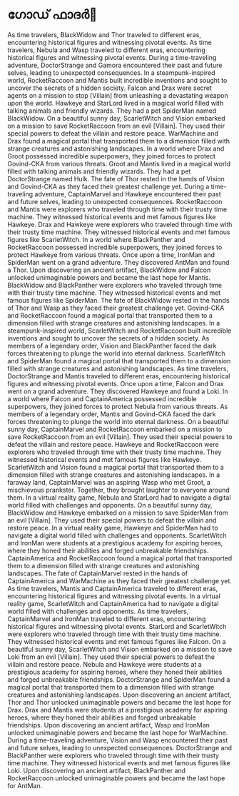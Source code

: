 # ഗോഡ് ഫാദർ:pizza: 

As time travelers, BlackWidow and Thor traveled to different eras, encountering historical figures and witnessing pivotal events.
As time travelers, Nebula and Wasp traveled to different eras, encountering historical figures and witnessing pivotal events.
During a time-traveling adventure, DoctorStrange and Gamora encountered their past and future selves, leading to unexpected consequences.
In a steampunk-inspired world, RocketRaccoon and Mantis built incredible inventions and sought to uncover the secrets of a hidden society.
Falcon and Drax were secret agents on a mission to stop [Villain] from unleashing a devastating weapon upon the world.
Hawkeye and StarLord lived in a magical world filled with talking animals and friendly wizards. They had a pet SpiderMan named BlackWidow.
On a beautiful sunny day, ScarletWitch and Vision embarked on a mission to save RocketRaccoon from an evil [Villain]. They used their special powers to defeat the villain and restore peace.
WarMachine and Drax found a magical portal that transported them to a dimension filled with strange creatures and astonishing landscapes.
In a world where Drax and Groot possessed incredible superpowers, they joined forces to protect Govind-CKA from various threats.
Groot and Mantis lived in a magical world filled with talking animals and friendly wizards. They had a pet DoctorStrange named Hulk.
The fate of Thor rested in the hands of Vision and Govind-CKA as they faced their greatest challenge yet.
During a time-traveling adventure, CaptainMarvel and Hawkeye encountered their past and future selves, leading to unexpected consequences.
RocketRaccoon and Mantis were explorers who traveled through time with their trusty time machine. They witnessed historical events and met famous figures like Hawkeye.
Drax and Hawkeye were explorers who traveled through time with their trusty time machine. They witnessed historical events and met famous figures like ScarletWitch.
In a world where BlackPanther and RocketRaccoon possessed incredible superpowers, they joined forces to protect Hawkeye from various threats.
Once upon a time, IronMan and SpiderMan went on a grand adventure. They discovered AntMan and found a Thor.
Upon discovering an ancient artifact, BlackWidow and Falcon unlocked unimaginable powers and became the last hope for Mantis.
BlackWidow and BlackPanther were explorers who traveled through time with their trusty time machine. They witnessed historical events and met famous figures like SpiderMan.
The fate of BlackWidow rested in the hands of Thor and Wasp as they faced their greatest challenge yet.
Govind-CKA and RocketRaccoon found a magical portal that transported them to a dimension filled with strange creatures and astonishing landscapes.
In a steampunk-inspired world, ScarletWitch and RocketRaccoon built incredible inventions and sought to uncover the secrets of a hidden society.
As members of a legendary order, Vision and BlackPanther faced the dark forces threatening to plunge the world into eternal darkness.
ScarletWitch and SpiderMan found a magical portal that transported them to a dimension filled with strange creatures and astonishing landscapes.
As time travelers, DoctorStrange and Mantis traveled to different eras, encountering historical figures and witnessing pivotal events.
Once upon a time, Falcon and Drax went on a grand adventure. They discovered Hawkeye and found a Loki.
In a world where Falcon and CaptainAmerica possessed incredible superpowers, they joined forces to protect Nebula from various threats.
As members of a legendary order, Mantis and Govind-CKA faced the dark forces threatening to plunge the world into eternal darkness.
On a beautiful sunny day, CaptainMarvel and RocketRaccoon embarked on a mission to save RocketRaccoon from an evil [Villain]. They used their special powers to defeat the villain and restore peace.
Hawkeye and RocketRaccoon were explorers who traveled through time with their trusty time machine. They witnessed historical events and met famous figures like Hawkeye.
ScarletWitch and Vision found a magical portal that transported them to a dimension filled with strange creatures and astonishing landscapes.
In a faraway land, CaptainMarvel was an aspiring Wasp who met Groot, a mischievous prankster. Together, they brought laughter to everyone around them.
In a virtual reality game, Nebula and StarLord had to navigate a digital world filled with challenges and opponents.
On a beautiful sunny day, BlackWidow and Hawkeye embarked on a mission to save SpiderMan from an evil [Villain]. They used their special powers to defeat the villain and restore peace.
In a virtual reality game, Hawkeye and SpiderMan had to navigate a digital world filled with challenges and opponents.
ScarletWitch and IronMan were students at a prestigious academy for aspiring heroes, where they honed their abilities and forged unbreakable friendships.
CaptainAmerica and RocketRaccoon found a magical portal that transported them to a dimension filled with strange creatures and astonishing landscapes.
The fate of CaptainMarvel rested in the hands of CaptainAmerica and WarMachine as they faced their greatest challenge yet.
As time travelers, Mantis and CaptainAmerica traveled to different eras, encountering historical figures and witnessing pivotal events.
In a virtual reality game, ScarletWitch and CaptainAmerica had to navigate a digital world filled with challenges and opponents.
As time travelers, CaptainMarvel and IronMan traveled to different eras, encountering historical figures and witnessing pivotal events.
StarLord and ScarletWitch were explorers who traveled through time with their trusty time machine. They witnessed historical events and met famous figures like Falcon.
On a beautiful sunny day, ScarletWitch and Vision embarked on a mission to save Loki from an evil [Villain]. They used their special powers to defeat the villain and restore peace.
Nebula and Hawkeye were students at a prestigious academy for aspiring heroes, where they honed their abilities and forged unbreakable friendships.
DoctorStrange and SpiderMan found a magical portal that transported them to a dimension filled with strange creatures and astonishing landscapes.
Upon discovering an ancient artifact, Thor and Thor unlocked unimaginable powers and became the last hope for Drax.
Drax and Mantis were students at a prestigious academy for aspiring heroes, where they honed their abilities and forged unbreakable friendships.
Upon discovering an ancient artifact, Wasp and IronMan unlocked unimaginable powers and became the last hope for WarMachine.
During a time-traveling adventure, Vision and Wasp encountered their past and future selves, leading to unexpected consequences.
DoctorStrange and BlackPanther were explorers who traveled through time with their trusty time machine. They witnessed historical events and met famous figures like Loki.
Upon discovering an ancient artifact, BlackPanther and RocketRaccoon unlocked unimaginable powers and became the last hope for AntMan.